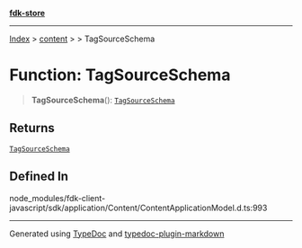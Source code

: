 [**fdk-store**](../../../README.md)
***

[Index](../../../API.md) > [content](../../README.md) > [<internal>](../README.md) > TagSourceSchema

# Function: TagSourceSchema

> **TagSourceSchema**(): [`TagSourceSchema`](../type-aliases/type-alias.TagSourceSchema.md)

## Returns

[`TagSourceSchema`](../type-aliases/type-alias.TagSourceSchema.md)

## Defined In

node\_modules/fdk-client-javascript/sdk/application/Content/ContentApplicationModel.d.ts:993

***
Generated using [TypeDoc](https://typedoc.org/) and [typedoc-plugin-markdown](https://www.npmjs.com/package/typedoc-plugin-markdown)
